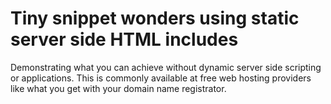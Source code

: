 # Tiny snippet wonders using static server side HTML includes

Demonstrating what you can achieve without dynamic server side scripting or applications. This is commonly available at free web hosting providers like what you get with your domain name registrator.
